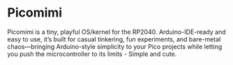 # Picomimi
Picomimi is a tiny, playful OS/kernel for the RP2040. Arduino-IDE-ready and easy to use, it’s built for casual tinkering, fun experiments, and bare-metal chaos—bringing Arduino-style simplicity to your Pico projects while letting you push the microcontroller to its limits - Simple and cute.
